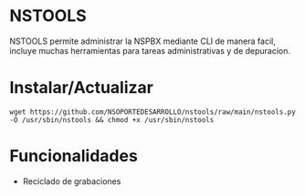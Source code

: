 # NSTOOLS 

NSTOOLS permite administrar la NSPBX mediante CLI de manera facil, incluye muchas herramientas para tareas administrativas y de depuracion.


# Instalar/Actualizar

```
wget https://github.com/NSOPORTEDESARROLLO/nstools/raw/main/nstools.py -O /usr/sbin/nstools && chmod +x /usr/sbin/nstools

```

# Funcionalidades

- Reciclado de grabaciones
